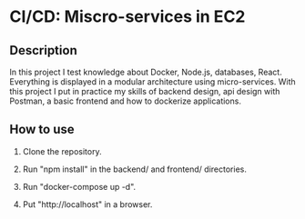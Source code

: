# CI/CD: Miscro-services in EC2
## Description

In this project I test knowledge about Docker, Node.js, databases, React. Everything is displayed in a modular architecture using micro-services. With this project I put in practice my skills of backend design, api design with Postman, a basic frontend and how to dockerize applications.

## How to use

1. Clone the repository.

2. Run "npm install" in the backend/ and frontend/ directories.

3. Run "docker-compose up -d".

4. Put "http://localhost" in a browser.